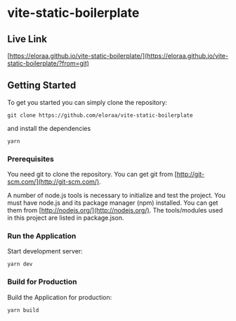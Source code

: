 # vite-static-boilerplate
## Live Link
[https://eloraa.github.io/vite-static-boilerplate/](https://eloraa.github.io/vite-static-boilerplate/?from=git)

## Getting Started
To get you started you can simply clone the repository:

```
git clone https://github.com/eloraa/vite-static-boilerplate
```
and install the dependencies
```
yarn
```

### Prerequisites
You need git to clone the repository. You can get git from
[http://git-scm.com/](http://git-scm.com/).

A number of node.js tools is necessary to initialize and test the project. You must have node.js and its package manager (npm) installed. You can get them from  [http://nodejs.org/](http://nodejs.org/). The tools/modules used in this project are listed in package.json.

### Run the Application

Start development server:

    yarn dev   

### Build for Production

Build the Application for production:

    yarn build   
